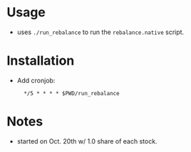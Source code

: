 # Usage
- uses `./run_rebalance` to run the `rebalance.native` script.

# Installation
- Add cronjob:

        */5 * * * * $PWD/run_rebalance

# Notes
- started on Oct. 20th w/ 1.0 share of each stock. 
